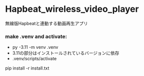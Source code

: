 # Hapbeat_wireless_video_player
無線版Hapbeatと連動する動画再生アプリ

### make .venv and activate:
- py -3.11 -m venv .venv
 - 3.11の部分はインストールされているバージョンに依存
- .venv/scripts/activate

pip install -r install.txt